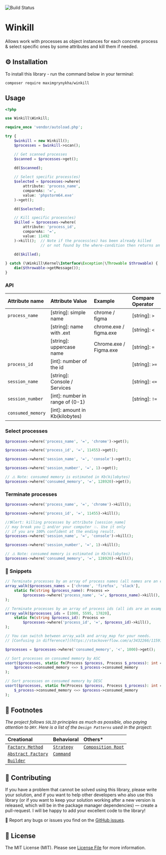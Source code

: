 ![Build Status](https://img.shields.io/github/workflow/status/MaximGrynykha/winkill/Build?label=build&logo=github&logoColor=white&style=for-the-badge)

# __Winkill__

Allows work with processes as object instances for each concrete process & select specific ones by some attributes and kill them if needed.

## ⚙️ Installation

To install this library - run the command below in your terminal:

```shell
composer require maximgrynykha/winkill
```

## Usage  

```php
<?php

use Winkill\Winkill;

require_once 'vendor/autoload.php';

try {
    $winkill = new Winkill();
    $processes = $winkill->scan();
```

```php
    // Get scanned processes
    $scanned = $processes->get();
 
    dd($scanned);
```

```php
    // Select specific process(es)
    $selected = $processes->where(
        attribute: 'process_name',
        compareAs: '=',
        value: 'phpstorm64.exe'
    )->get();

    dd($selected);
```

```php
    // Kill specific process(es)
    $killed = $processes->where(
        attribute: 'process_id',
        compareAs: '=',
        value: 11492
    )->kill();  // Note if the process(es) has been already killed 
                // or not found by the where-condition then returns an empty array.
    
    dd($killed);
```

```php
} catch (\Winkill\Kernel\Interface\Exception|\Throwable $throwable) {
    die($throwable->getMessage());
}
```

### API
| Attribute name    | Attribute Value                 | Example                | Compare Operator |
|:------------------|:--------------------------------|:-----------------------|:------------------|
| `process_name`    | [string]: simple name           | chrome / figma         | [string]: `>`     |
|                   | [string]: name with .ext        | chrome.exe / figma.exe | [string]: `<`     |
|                   | [string]: uppercase name        | Chrome.exe / Figma.exe | [string]: `=`     |
| `process_id`      | [int]: number of the id         |                        | [string]: `>=`    |
| `session_name`    | [string]: Console / Services    |                        | [string]: `<=`    |
| `session_number`  | [int]: number in range of {0-1} |                        | [string]: `!=`    |
| `consumed_memory` | [int]: amount in Kb(kilobytes)  |                        |                   |

### Select processes

```php
$processes->where('process_name', '=', 'chrome')->get();

$processes->where('process_id', '=', 11455)->get();

$processes->where('session_name', '=', 'console')->get();

$processes->where('session_number', '=', 1)->get();

// ⚠️ Note: consumed memory is estimated in Kb(kilobytes)
$processes->where('consumed_memory', '=', 128920)->get(); 
```

### Terminate processes

```php
$processes->where('process_name', '=', 'chrome')->kill();

$processes->where('process_id', '=', 11455)->kill();

//❗Alert: killing processes by attribute [session_name]
// may break you 🤯 and/or your computer 💥. Use it only 
// if you are 100% confident at the ending result.
$processes->where('session_name', '=', 'console')->kill();

$processes->where('session_number', '=', 1)->kill();

// ⚠️ Note: consumed memory is estimated in Kb(kilobytes)
$processes->where('consumed_memory', '=', 128920)->kill(); 
```

### 🧱 Snippets

```php
// Terminate processes by an array of process names (all names are an example)
array_walk($processes_names = ['chrome', 'firefox', 'slack'],
    static fn(string $process_name): Process => 
        $processes->where('process_name', '=', $process_name)->kill(),
);

// Terminate processes by an array of process ids (all ids are an example)
array_walk($processes_ids = [1000, 5595, 17820],
    static fn(string $process_id): Process => 
        $processes->where('process_id', '=', $process_id)->kill(),
);

// You can switch between array_walk and array_map for your needs.
// [Confusing in difference?](https://stackoverflow.com/a/3432266/11591375)
```

```php
$processes = $processes->where('consumed_memory', '<', 1000)->get();

// Sort processes on consumed memory by ASC
usort($processes, static fn(Process $process, Process $_process): int =>
    $process->consumed_memory <=> $_process->consumed_memory
);

// Sort processes on consumed memory by DESC
usort($processes, static fn(Process $process, Process $_process): int =>
    $_process->consumed_memory <=> $process->consumed_memory
);
```

## 📝 Footnotes

_The project follows `SOLID` principles as much as possible, also paying attention to `DRY`. Here is a list of the
`Design Patterns` used in the project_:

| Creational                                                                      | Behavioral                                                      | Others*                                                                 |
|:--------------------------------------------------------------------------------|:----------------------------------------------------------------|:------------------------------------------------------------------------|
| [`Factory Method`](https://refactoring.guru/design-patterns/factory-method)     | [`Strategy`](https://refactoring.guru/design-patterns/strategy) | [`Composition Root`](https://blog.ploeh.dk/2011/07/28/CompositionRoot/) |
| [`Abstract Factory`](https://refactoring.guru/design-patterns/abstract-factory) | [`Command`](https://refactoring.guru/design-patterns/command)   |                                                                         |
| [`Builder`](https://refactoring.guru/design-patterns/builder)                   |                                                                 |                                                                         |


## 🤝 Contributing

If you have a problem that cannot be solved using this library, please write your solution, and if you want to help 
other developers who also use this library (or if you want to keep your solution working after a new version is 
released, which will be in the package manager dependencies) — create a pull-request. I will be happy to add your 
excellent code to the library!

🐞 Report any bugs or issues you find on the [GitHub issues](https://github.com/MaximGrynykha/winkill/issues).

## 📃 License

The MIT License (MIT). Please see [License File](LICENSE.md) for more information.
